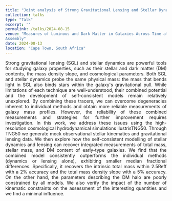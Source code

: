 ```yaml
---
title: "Joint analysis of Strong Gravitational Lensing and Stellar Dynamics"
collection: talks
type: "Talk"
excerpt: ''
permalink: /talks/2024-08-15
venue: "Measures of Luminous and Dark Matter in Galaxies Across Time at XXXII IAU General
Assembly"
date: 2024-08-13
location: "Cape Town, South Africa"
---
```

<div style="text-align: justify">
Strong gravitational lensing (SGL) and stellar dynamics are powerful tools for studying galaxy properties, such as their stellar and dark matter (DM) contents, the mass density slope, and cosmological parameters. Both SGL and stellar dynamics probe the same physical mass: the mass that bends light in SGL also binds stars within the galaxy's gravitational pull. While limitations of each technique are well-understood, their combined potential and the development of self-consistent models remain relatively unexplored. By combining these tracers, we can overcome degeneracies inherent to individual methods and obtain more reliable measurements of galaxy mass profiles. However, the reliability of these combined measurements and strategies for further improvement requires investigation. In this work, we address these issues using the high-resolution cosmological hydrodynamical simulations llustrisTNG50. Through TNG50 we generate mock observational stellar kinematics and gravitational lensing data. We then explore how the self-consistent modelling of stellar dynamics and lensing can recover integrated measurements of total mass, stellar mass, and DM content of early-type galaxies. We find that the combined model consistently outperforms the individual methods (dynamics or lensing alone), exhibiting smaller median fractional differences. Specifically, it recovers the intrinsic total mass within 2.5Reff with a 2% accuracy and the total mass density slope with a 5% accuracy. On the other hand, the parameters describing the DM halo are poorly constrained by all models. We also verify the impact of the number of kinematic constraints on the assessment of the interesting quantities and we find a minimal influence.
</div>
